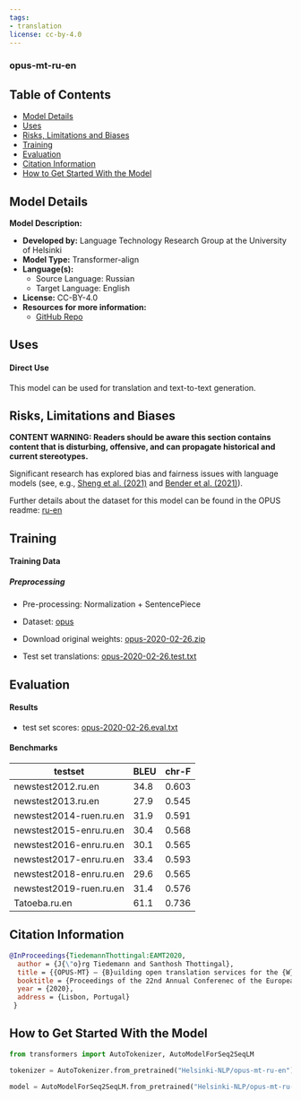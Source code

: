 ```yaml
---
tags:
- translation
license: cc-by-4.0
---
```


### opus-mt-ru-en

## Table of Contents
- [Model Details](#model-details)
- [Uses](#uses)
- [Risks, Limitations and Biases](#risks-limitations-and-biases)
- [Training](#training)
- [Evaluation](#evaluation)
- [Citation Information](#citation-information)
- [How to Get Started With the Model](#how-to-get-started-with-the-model)

## Model Details
**Model Description:**
- **Developed by:** Language Technology Research Group at the University of Helsinki
- **Model Type:** Transformer-align
- **Language(s):**  
  - Source Language: Russian
  - Target Language: English
- **License:** CC-BY-4.0
- **Resources for more information:**
  - [GitHub Repo](https://github.com/Helsinki-NLP/OPUS-MT-train)



## Uses

#### Direct Use

This model can be used for translation and text-to-text generation.


## Risks, Limitations and Biases

**CONTENT WARNING: Readers should be aware this section contains content that is disturbing, offensive, and can propagate historical and current stereotypes.**

Significant research has explored bias and fairness issues with language models (see, e.g., [Sheng et al. (2021)](https://aclanthology.org/2021.acl-long.330.pdf) and [Bender et al. (2021)](https://dl.acm.org/doi/pdf/10.1145/3442188.3445922)).

Further details about the dataset for this model can be found in the OPUS readme: [ru-en](https://github.com/Helsinki-NLP/OPUS-MT-train/blob/master/models/ru-en/README.md)

## Training
#### Training Data
##### Preprocessing
* Pre-processing: Normalization + SentencePiece
* Dataset: [opus](https://github.com/Helsinki-NLP/Opus-MT)
* Download original weights: [opus-2020-02-26.zip](https://object.pouta.csc.fi/OPUS-MT-models/ru-en/opus-2020-02-26.zip)

* Test set translations: [opus-2020-02-26.test.txt](https://object.pouta.csc.fi/OPUS-MT-models/ru-en/opus-2020-02-26.test.txt)


## Evaluation

#### Results

* test set scores: [opus-2020-02-26.eval.txt](https://object.pouta.csc.fi/OPUS-MT-models/ru-en/opus-2020-02-26.eval.txt)

#### Benchmarks

| testset               | BLEU  | chr-F |
|-----------------------|-------|-------|
| newstest2012.ru.en 	| 34.8 	| 0.603 |
| newstest2013.ru.en 	| 27.9 	| 0.545 |
| newstest2014-ruen.ru.en 	| 31.9 	| 0.591 |
| newstest2015-enru.ru.en 	| 30.4 	| 0.568 |
| newstest2016-enru.ru.en 	| 30.1 	| 0.565 |
| newstest2017-enru.ru.en 	| 33.4 	| 0.593 |
| newstest2018-enru.ru.en 	| 29.6 	| 0.565 |
| newstest2019-ruen.ru.en 	| 31.4 	| 0.576 |
| Tatoeba.ru.en 	| 61.1 	| 0.736 |

## Citation Information

```bibtex
@InProceedings{TiedemannThottingal:EAMT2020,
  author = {J{\"o}rg Tiedemann and Santhosh Thottingal},
  title = {{OPUS-MT} — {B}uilding open translation services for the {W}orld},
  booktitle = {Proceedings of the 22nd Annual Conferenec of the European Association for Machine Translation (EAMT)},
  year = {2020},
  address = {Lisbon, Portugal}
 }
```

## How to Get Started With the Model

```python
from transformers import AutoTokenizer, AutoModelForSeq2SeqLM

tokenizer = AutoTokenizer.from_pretrained("Helsinki-NLP/opus-mt-ru-en")

model = AutoModelForSeq2SeqLM.from_pretrained("Helsinki-NLP/opus-mt-ru-en")
```
